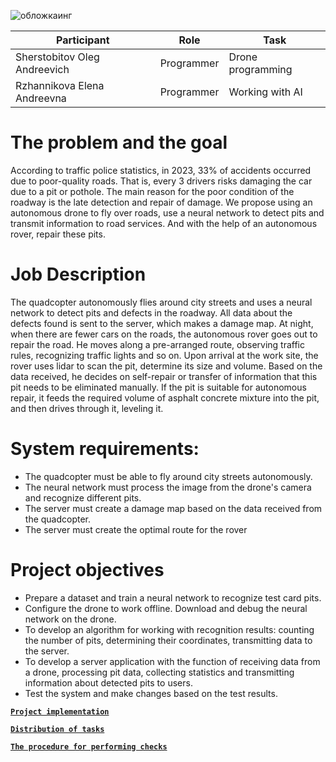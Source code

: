 
![обложкаинг](https://github.com/user-attachments/assets/f9ffa842-bd3d-47d8-93e8-256d805e1d91)


 
| Participant | Role | Task |
|----------|------|--------|
| Sherstobitov Oleg Andreevich | Programmer | Drone programming |
| Rzhannikova Elena Andreevna | Programmer | Working with AI |

# The problem and the goal
According to traffic police statistics, in 2023, 33% of accidents occurred due to poor-quality roads. That is, every 3 drivers risks damaging the car due to a pit or pothole. The main reason for the poor condition of the roadway is the late detection and repair of damage. We propose using an autonomous drone to fly over roads, use a neural network to detect pits and transmit information to road services. And with the help of an autonomous rover, repair these pits.

# Job Description
The quadcopter autonomously flies around city streets and uses a neural network to detect pits and defects in the roadway. All data about the defects found is sent to the server, which makes a damage map. At night, when there are fewer cars on the roads, the autonomous rover goes out to repair the road. He moves along a pre-arranged route, observing traffic rules, recognizing traffic lights and so on. Upon arrival at the work site, the rover uses lidar to scan the pit, determine its size and volume. Based on the data received, he decides on self-repair or transfer of information that this pit needs to be eliminated manually. If the pit is suitable for autonomous repair, it feeds the required volume of asphalt concrete mixture into the pit, and then drives through it, leveling it.

# System requirements:
- The quadcopter must be able to fly around city streets autonomously.
- The neural network must process the image from the drone's camera and recognize different pits.
- The server must create a damage map based on the data received from the quadcopter.
- The server must create the optimal route for the rover

# Project objectives
- Prepare a dataset and train a neural network to recognize test card pits.
- Configure the drone to work offline. Download and debug the neural network on the drone.
- To develop an algorithm for working with recognition results: counting the number of pits, determining their coordinates, transmitting data to the server.
- To develop a server application with the function of receiving data from a drone, processing pit data, collecting statistics and transmitting information about detected pits to users.
- Test the system and make changes based on the test results.

[**`Project implementation`**](https://github.com/ElenaRzh/Autonomous-road-surface-monitoring-and-repair-system/blob/main/DEVELOPMENT_%20ENG.md)

[**`Distribution of tasks`**](https://github.com/user-attachments/files/17155210/Tasks.xlsx)


[**`The procedure for performing checks`**](https://github.com/user-attachments/files/17155214/system_test.xlsx)
